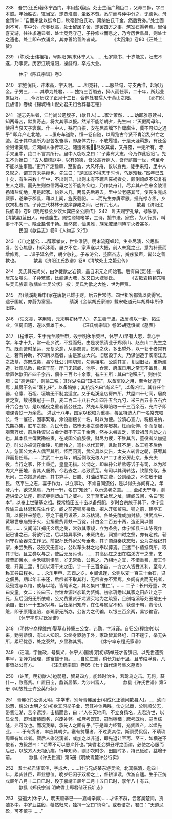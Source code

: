<!-- { "loadSidebar": true } -->
238　吾宗(汪氏)著休宁西门，率用盐瑙起。处士生而广颡巨口，父命曰狮，字曰本威。年始胜衣，辄当室，遂贾淮海，坐致不赀。悉举而与仲中分之，无德色。母金谓仲：“自而来龀以迄今日，秋毫皆伯氏功，第纳伯氏千金，然后受券。”处士固谢不可，率中分。母春秋高，处士留居子舍，遂罢四方之事，筑室石渠老焉。里俗喜交游，往往求通显者，处士竞竞守己，子孙修业而息之，乃今历世阜昌，则处士之遗也。处士即布衣诵义，其亦善始善终者哉。
　　　《太函集》卷80《汪处士赞》

239　(陈)处士讳祖相，号熙阳(明末休宁人)。……七岁能书，十岁能文，壮志不遂，乃事贾。历游江皖淮阳，操鹾旬，卒成大业。

　　　休宁《陈氏宗谱》卷3

240　君姓倪氏，讳本高，字天明。……祖克轩，……服盐旬，守支两淮，起家万金。子男三，……其季为处君，……独持三百缗去，择人而任事，二十年，所起业累巨万。……今万历戊子正月十三日，合葬处君孺人于黄山之阳。
　　　《祁门倪氏族谱》卷续《锦城特山倪处君夫妇合葬墓志铭》

241　遂志先生者，江竹岗公遗腹子，(歙县人)……家计萧然，……幼即雅意读书，知两母苦，默负奇志，将大其家以报。然渐不能给朝夕，先生曰：“天假两母年，使得当获天子褒嘉。什一中人，殊可自振，安在屈首牖下作庸腐生，冀不可知之遇乎” 即弃产走北地。……虽舟车道路，恒一卷自随，以周览古今贤不肖治乱兴亡之迹。独于其中遇所为忍苦发奋事，即身体力行，不敢履错。于是天涯羁旅，有还金全妇诸美绩，江湖间人争传颂之。随遭诬税，尽没其囊，又舟覆，一无所有，赤手来里中，绝口不言其所行。里中人窃叹之曰：“子素有大志，今乃作此寂寂”。先生不为挫曰：“古人植槐庭中，以有硕德，吾父高行照人，吾母薪赡一世，何至今不能以生事赡。”更弃产走豫章，至彭蠡，大风坏舟，仅以身免，徒手来归，里中人又叹之，谓其穷未易瘳也。先生曰：“是区区不得志于时也，乌足难我。”然年已五十矣，有生来数十年中，不出则已，出则未有不蹶且罹祸者矣，颠倒崎岖不知复有生人之趣。而先生则益信两母之苦不能终抑也，乃作焚舟计，尽弃其产往来金陵淮扬诸盐旬地，用是起家。怡养未几，两母先后寿去。里中父老感其节，使先生克成厥家，遂举于郡县，藉以上闻，旌表载祀。……而先生亦膺覃恩，授光禄寺丞，乡饮宾礼者四。子孙三代林林于胶庠辟雍之间，已有六七人。
　　　歙县《济阳江氏族谱》卷9《明光禄丞乡饮大宾应全公原传》
242　叶天赐字孔章，号咏亭，(清歙县)蓝田人。母遗腹生。赐性聪颖嗜学，工诗，擅书法。家贫，为人行贾，料事十不失一。晚业盐旬于扬。重然诺，恤患难，族党戚里间待举火者甚多。
　　　民国《歙县志》卷9《人物志 义行》

243　(江)之鳌公……醇厚孝友，世业淮阴。明末流寇蜂起，生业尽溃，公思恢复，苦心焦思，栉风沐雨，晨夕不怠，家声遂以大振，前人未竟之业，悉为补葺而增修焉。……课子延名师，朝夕敬礼，子东涛公，芸窗奋志，黉序蜚声，皆公之善教也。
　　　歙县《济阳江氏族谱》卷9《清故处土之鳌公传》

244　吴氏其先尚矣，由休徙歙之岩镇，盖自宋元之间始著。后有曰(吴)隆一者，居东岳嗥头，子孙繁盛，比闾连大塘，故又曰大塘吴氏。
　　　《古歙岩镇镇东嗥头吴氏族谱 敬塘处士吴公状》
按：吴氏为歙之大姓，世为巨贾。

245　吾(绩溪胡舜申)家在唐朝已雄于财，后五世常侍、四世祖客都皆以赀得官。逮于国朝，亦蔚为富室。
　　　绩溪《金紫胡氏家谱》载宋乾道元年胡舜申所作旧序。

246　(汪文亮，字用晦，元末明初休宁人)，先生善干蛊，故居撤以一新，拓生业，倍蓰旧遗，遂以赀雄于乡。
　　　《汪氏统宗谱》卷85胡廷慎撰《墓表》

247　(程维宗，生于元至顺壬申，殁于明永乐癸巳，休宁人)早有大志，潜心于学，年才十九，常一赴乡试，不捷而归。由是发愤请业于郑师山、赵东山二先生之门。既而遭时革运，无复荣念，从事商贾。货利之获，多出望外，以一获十者常有之，若有神助，不知所以然者，由是家业大兴。旧居毁于火，乃谋创造于溪南江氏之故基，亦既成矣，县宰杜公引喻切规，勿离祖宅，公感其言，复回旧址，重新建造，壮观弘敞，数倍于前。厅门无馆阁、池亭，仓禀、府库日用之常无不备具。且增置休歙田产四千余亩，佃仆三百七十余家。有庄五所：其曰“宅积庄”，则供伏腊；曰“高远庄”，则输二税；其洋湖名曰“知报庄”，以备军役之用，至今犹遵守焉；其蒇干名曰“嘉礼庄”，以备婚嫁；其杭坑名曰“尚义庄”，以备凶年。其各庄什器，仓廪、石坦、垣墉无不制度适宜。又于屯溪造店房四所，共屋四十七间，居商贾之货，故税粮冠于一县，麦二百二十八石六斗四升五合九勺，米三百五十五石六升六合五勺，是以徭役之重者皆公任之。然充斗级即陪粮一千三百余石，充库子即陪课青蚨一万余贯。
洪武十八年，国家以税粮为重事，每区特选大户一名常充粮长，专一催征，因事繁难，添设副粮长一名，时以为便。公清心宣力，税粮进纳，先期办集，舡车之费，为民代备，然堕无辜之谴者亦屡矣。枉而获伸，仆而复起，艰苦万状，前后耗资以白金计者不下三千余两，然亦未尝匮乏，实皆祖母内助之力也。其本县主簿武勘被责，在成国公府服役，财尽力疲，不胜其苦，董役者又加逼迫，时公亦被谴在金陵，见而怜之，遣仆以代其劳，且助其不足，故工程不后他人。忽国公太夫人偶至其所，怪而问焉，武公具以实告，太夫人转言之朝，获宥其罪而复任焉。……
洪武二十五年，朝廷例取无粮人户二丁者分房赴京，永充夫役，当行之家，怀土重迁，皇皇无措。公悯之，即率孙公希熬等诉于有司，以为郡内大户田地，皆其人佃种，今若去之，必致荒芜。有司以其词转达，钦蒙免取。永乐间，二次攒造黄册，其书算手、日膳、灯油纸笔之费，公则给之，不使敷于细民。
然平生之志，喜于作为，以立事功，不肯自同流俗，是以得失亦间有之。年登六十，欲求息肩，乃开一轩，名曰“知还”，以示逸老之意。……至如天宁寺，则造讲堂之法座，审坑寺则塑山门之威神。又于草市故居之址，建阁五间，名曰“思本”，以奉上世肇基之祖。拨常稔田五十亩以备祭祀，岁时会宗族于其下，休宁县教谕三山林思和先生作记。阁之前造铺房楼楹，招人开张贸易。铺之前，建亭五间，以便往来憩息，亭之下暑月设茶，以苏枯渴。各处先陇咸加封植。洪武戊午，黄墩世忠庙毁于火，公捐重赀青蚨一百锭，计白金二百五十两，造正间以倡焉。……
又闻浦江郑氏义居之美，常效其家规，立为条例，休宁知县三山陈绶作记已镌之石，将欲行之，后以势异事殊，未厥终志。祠堂四时之祭，亦有定式，蕲州守程汝器先生作记。前配孙氏外家父母垂老，其子商游秦陕忘归，公为之经纪其家，未尝失所，及殁又无善地，公以车头林之地奉以葬焉。且遣二仆值抵商所，取其子归，且立券以与之，使后无反污也。……
其高远庄之田在临溪方干之末，艺菽粟即苦水，树禾稼则惧旱，岁无常收，公患之。乃相地之宜，不惜重费，庸工作堰，开渠二里，引流以灌干末之田，计一千三百余亩，一方之人皆受其利，至今人称其券曰程券。……永乐甲申、乙酉之岁，乡闾饥馑，公则以麦一百三十余石，贷之佃民，期以年丰来还，后偿者不取其利，无偿者亦不索焉。乡闾有贫而无托者，及殁或与以棺，或与以地，皆笔识之，其名集曰“推仁”。……
二子：长曰寿童，次曰安童。女二：长曰玉，尝馆龙源赵彦玑为赘婿。初彦玑悉以其家之田庐让之于兄，及后回归无所依赖，公又费重赀于龙源买地为之筑室，且剖屯溪等处田地五十余亩，佃仆一十五家以与。后仕莱州知府，在任与属官不和，获谴于朝，责令认赃，即于原籍追陪，彦玑家无所办，公皆为之代输，以银三百余两，易钞输官。
　　　《休宁率东程氏家谱》

248　(明休宁商程维宗)娶草市孙肇三公女，讳勤，字淑谨。自归公(程维宗)以来，勤劳恭慎，有过人知识。公终身驱驰于外，家政皆其经纪，日不遑宁，举无失所，累经忧患，处之泰然，乡里称其贤。
　　　《休宁率东程氏家谱》

249　(汪濡，字惟政，号集义，休宁人)国初(明初)两举茂才皆辞归，以先世遗赀丰阜，复殚力经理，遂富雄于邑。……自幼庄重，稍长力勤干蛊，且节缩浮费，凡事皆处公有方。
　　　《汪氏统宗谱》卷85《七十四代濡号集义墓表》

250　(许英，明初歙人)迨弱冠，贸易四方。能趋时治生，若鸷鸟之击。无何，获什一，致高赀。广置田亩，鼎新居第，为沙州富人。
　　　歙县《许氏世谱》第5册《明故处士许公英行状》

251　青麓(许)公讳太明，字学甫，别号青麓居士(明成化正德间歙县人)。……幼而聪慧，槐公(太明之父)初欲其习举子业，恐其神体弗胜，命之以商，公则顺父志，带赀江湖，苦辛远涉，击楫而言，曰：“人在天地间，不立身扬名，忠君济世，以显父母，即当庸绩商务，兴废补弊。如厥考既田，嗣当稼穑；厥考既构，嗣当栋隆，弗可改也。而况我辈，承先人之固有乎。”于是竭力经营，充赀置产，以续先业。……于有贷者，率应其朝夕。寝有贫屦者，不过责其偿。斯禀受侃侃，不琐琐周章有如此者。厥后人染浇漓者，或加之以非道，即先退让至再、至三，如横逆不悛者，方毅然曰：“若辈不可以恩义怀也。”集耆老会群丑呼之面谕，必使之心服而后已，以故方人无相仇疾。行年知命，则即次时少，田园时多，持己砥砺，益增于前。
　　　歙县《许氏世谱》第5册《明故青麓许公行实》

252　耆士郑君讳富伟，字成大，……壮与兄成某东游吴淞，北寓临清，逾四十年，累赀甚巨，声业懋值。晚岁归闲于双桥之上，督耕课读，优游自适。生于正统戊辰年八月十二日巳时，殁于嘉靖壬辰年二月十五日巳时，享年八十有五。
　　　歙县《郑氏宗谱 明故耆士郑君偕汪氏圹志》

253　查道大(休宁人，明天顺辛已——嘉靖辛卯)……才识不群，尝客吴楚间，货殖多中。中岁业益殷，幡然归来，独捐一室曰“慎斋”。或者诘之，君曰：“天道忌盈，可不慎乎 ……”
